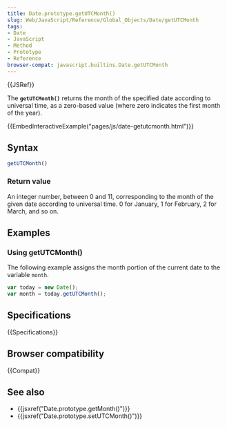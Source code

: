 ```yaml
---
title: Date.prototype.getUTCMonth()
slug: Web/JavaScript/Reference/Global_Objects/Date/getUTCMonth
tags:
- Date
- JavaScript
- Method
- Prototype
- Reference
browser-compat: javascript.builtins.Date.getUTCMonth
---
```

{{JSRef}}

The **`getUTCMonth()`** returns the month of the specified date according to
universal time, as a zero-based value (where zero indicates the first month of
the year).

{{EmbedInteractiveExample("pages/js/date-getutcmonth.html")}}

## Syntax

```js
getUTCMonth()
```

### Return value

An integer number, between 0 and 11, corresponding to the month of the given
date according to universal time. 0 for January, 1 for February, 2 for March,
and so on.

## Examples

### Using getUTCMonth()

The following example assigns the month portion of the current date to the
variable `month`.

```js
var today = new Date();
var month = today.getUTCMonth();
```

## Specifications

{{Specifications}}

## Browser compatibility

{{Compat}}

## See also

- {{jsxref("Date.prototype.getMonth()")}}
- {{jsxref("Date.prototype.setUTCMonth()")}}

